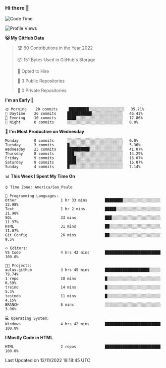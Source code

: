 ### Hi there 👋

<!--
**igabriel-gb/igabriel-gb** is a ✨ _special_ ✨ repository because its `README.md` (this file) appears on your GitHub profile.

Here are some ideas to get you started:

- 🔭 I’m currently working on ...
- 🌱 I’m currently learning ...
- 👯 I’m looking to collaborate on ...
- 🤔 I’m looking for help with ...
- 💬 Ask me about ...
- 📫 How to reach me: ...
- 😄 Pronouns: ...
- ⚡ Fun fact: ...
-->

<!--START_SECTION:waka-->
![Code Time](http://img.shields.io/badge/Code%20Time-6%20hrs%2033%20mins-blue)

![Profile Views](http://img.shields.io/badge/Profile%20Views-84-blue)

**🐱 My GitHub Data** 

> 🏆 60 Contributions in the Year 2022
 > 
> 📦 151 Bytes Used in GitHub's Storage 
 > 
> 💼 Opted to Hire
 > 
> 📜 3 Public Repositories 
 > 
> 🔑 0 Private Repositories  
 > 
**I'm an Early 🐤** 

```text
🌞 Morning    20 commits     █████████░░░░░░░░░░░░░░░░   35.71% 
🌇 Daytime    26 commits     ███████████░░░░░░░░░░░░░░   46.43% 
🌃 Evening    10 commits     ████░░░░░░░░░░░░░░░░░░░░░   17.86% 
🌙 Night      0 commits      ░░░░░░░░░░░░░░░░░░░░░░░░░   0.0%

```
📅 **I'm Most Productive on Wednesday** 

```text
Monday       0 commits      ░░░░░░░░░░░░░░░░░░░░░░░░░   0.0% 
Tuesday      3 commits      █░░░░░░░░░░░░░░░░░░░░░░░░   5.36% 
Wednesday    23 commits     ██████████░░░░░░░░░░░░░░░   41.07% 
Thursday     8 commits      ███░░░░░░░░░░░░░░░░░░░░░░   14.29% 
Friday       9 commits      ████░░░░░░░░░░░░░░░░░░░░░   16.07% 
Saturday     9 commits      ████░░░░░░░░░░░░░░░░░░░░░   16.07% 
Sunday       4 commits      █░░░░░░░░░░░░░░░░░░░░░░░░   7.14%

```


📊 **This Week I Spent My Time On** 

```text
⌚︎ Time Zone: America/Sao_Paulo

💬 Programming Languages: 
Other                    1 hr 33 mins        ████████░░░░░░░░░░░░░░░░░   32.98% 
Text                     1 hr 2 mins         █████░░░░░░░░░░░░░░░░░░░░   21.98% 
SQL                      33 mins             ███░░░░░░░░░░░░░░░░░░░░░░   11.97% 
HTML                     31 mins             ██░░░░░░░░░░░░░░░░░░░░░░░   11.07% 
Git Config               26 mins             ██░░░░░░░░░░░░░░░░░░░░░░░   9.5%

🔥 Editors: 
VS Code                  4 hrs 42 mins       █████████████████████████   100.0%

🐱‍💻 Projects: 
aulas-github             3 hrs 45 mins       ████████████████████░░░░░   79.74% 
1 repo                   18 mins             █░░░░░░░░░░░░░░░░░░░░░░░░   6.59% 
treino                   14 mins             █░░░░░░░░░░░░░░░░░░░░░░░░   5.3% 
testndo                  11 mins             █░░░░░░░░░░░░░░░░░░░░░░░░   4.15% 
BRANCH                   8 mins              ░░░░░░░░░░░░░░░░░░░░░░░░░   3.06%

💻 Operating System: 
Windows                  4 hrs 42 mins       █████████████████████████   100.0%

```

**I Mostly Code in HTML** 

```text
HTML                     2 repos             █████████████████████████   100.0%

```



 Last Updated on 12/11/2022 19:18:45 UTC
<!--END_SECTION:waka-->
